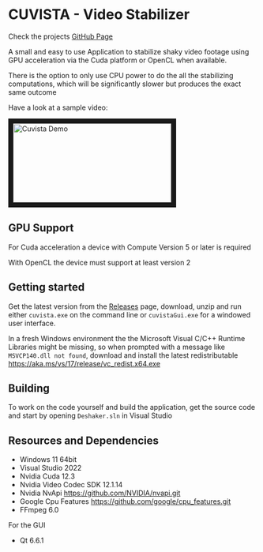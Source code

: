 # CUVISTA - Video Stabilizer
Check the projects [GitHub Page](https://rainermtb.github.io/cuvista)

A small and easy to use Application to stabilize shaky video footage using GPU acceleration via the Cuda platform or OpenCL when available.

There is the option to only use CPU power to do the all the stabilizing computations, which will be significantly slower but produces the exact same outcome

Have a look at a sample video:

<a href="http://www.youtube.com/watch?feature=player_embedded&v=kD84VqBurZc" target="_blank">
<img src="http://img.youtube.com/vi/kD84VqBurZc/mqdefault.jpg" alt="Cuvista Demo" width="320" height="160" border="10"/>
</a>

## GPU Support
For Cuda acceleration a device with Compute Version 5 or later is required

With OpenCL the device must support at least version 2

## Getting started
Get the latest version from the [Releases](https://github.com/RainerMtb/cuvista/releases) page, download, unzip and run either ```cuvista.exe``` on the command line or ```cuvistaGui.exe``` for a windowed user interface. 

In a fresh Windows environment the the Microsoft Visual C/C++ Runtime Libraries might be missing, so when prompted with a message like ```MSVCP140.dll not found```, download and install the latest redistributable https://aka.ms/vs/17/release/vc_redist.x64.exe
## Building
To work on the code yourself and build the application, get the source code and start by opening ```Deshaker.sln``` in Visual Studio

## Resources and Dependencies
- Windows 11 64bit
- Visual Studio 2022
- Nvidia Cuda 12.3
- Nvidia Video Codec SDK 12.1.14
- Nvidia NvApi https://github.com/NVIDIA/nvapi.git
- Google Cpu Features https://github.com/google/cpu_features.git
- FFmpeg 6.0

For the GUI
- Qt 6.6.1
